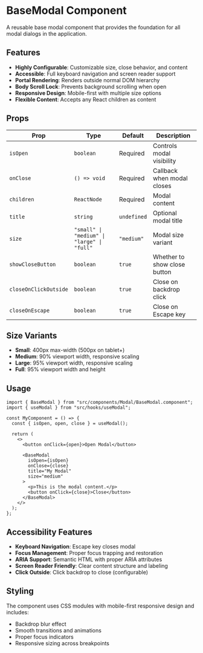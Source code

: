 # BaseModal Component

A reusable base modal component that provides the foundation for all modal dialogs in the application.

## Features

- **Highly Configurable**: Customizable size, close behavior, and content
- **Accessible**: Full keyboard navigation and screen reader support
- **Portal Rendering**: Renders outside normal DOM hierarchy
- **Body Scroll Lock**: Prevents background scrolling when open
- **Responsive Design**: Mobile-first with multiple size options
- **Flexible Content**: Accepts any React children as content

## Props

| Prop | Type | Default | Description |
|------|------|---------|-------------|
| `isOpen` | `boolean` | Required | Controls modal visibility |
| `onClose` | `() => void` | Required | Callback when modal closes |
| `children` | `ReactNode` | Required | Modal content |
| `title` | `string` | `undefined` | Optional modal title |
| `size` | `"small" \| "medium" \| "large" \| "full"` | `"medium"` | Modal size variant |
| `showCloseButton` | `boolean` | `true` | Whether to show close button |
| `closeOnClickOutside` | `boolean` | `true` | Close on backdrop click |
| `closeOnEscape` | `boolean` | `true` | Close on Escape key |

## Size Variants

- **Small**: 400px max-width (500px on tablet+)
- **Medium**: 90% viewport width, responsive scaling
- **Large**: 95% viewport width, responsive scaling  
- **Full**: 95% viewport width and height

## Usage

```tsx
import { BaseModal } from "src/components/Modal/BaseModal.component";
import { useModal } from "src/hooks/useModal";

const MyComponent = () => {
  const { isOpen, open, close } = useModal();

  return (
    <>
      <button onClick={open}>Open Modal</button>
      
      <BaseModal
        isOpen={isOpen}
        onClose={close}
        title="My Modal"
        size="medium"
      >
        <p>This is the modal content.</p>
        <button onClick={close}>Close</button>
      </BaseModal>
    </>
  );
};
```

## Accessibility Features

- **Keyboard Navigation**: Escape key closes modal
- **Focus Management**: Proper focus trapping and restoration
- **ARIA Support**: Semantic HTML with proper ARIA attributes
- **Screen Reader Friendly**: Clear content structure and labeling
- **Click Outside**: Click backdrop to close (configurable)

## Styling

The component uses CSS modules with mobile-first responsive design and includes:

- Backdrop blur effect
- Smooth transitions and animations
- Proper focus indicators
- Responsive sizing across breakpoints 